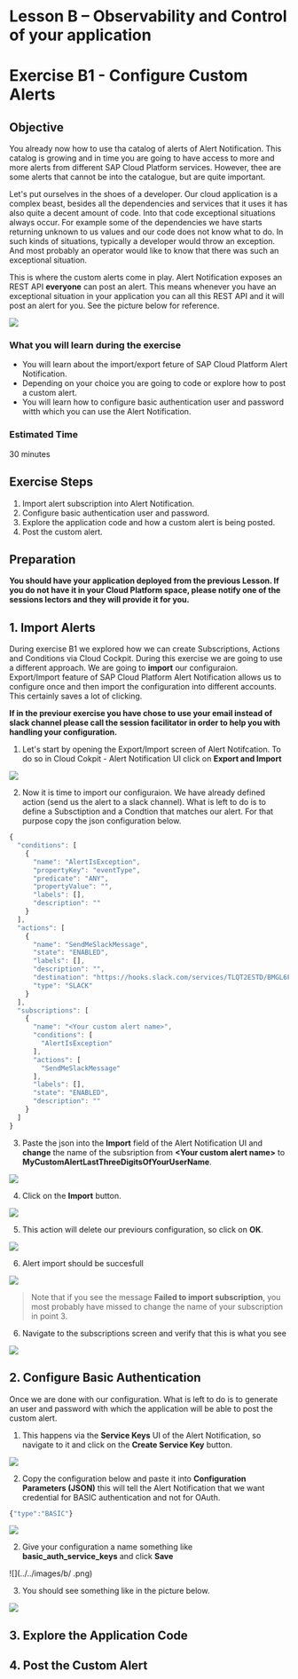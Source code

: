 # Lesson B – Observability and Control of your application
# Exercise B1 -  Configure Custom Alerts

## Objective
You already now how to use tha catalog of alerts of Alert Notification. This catalog is growing and in time you are going to have access to more and more alerts from different SAP Cloud Platform services.
However, thee are some alerts that cannot be into the catalogue, but are quite important. 

Let's put ourselves in the shoes of a developer. Our cloud application is a complex beast, besides all the dependencies and services that it uses it has also quite a decent amount of code. Into that code exceptional situations always occur. For example some of the dependencies we have starts returning unknown to us values and our code does not know what to do. In such kinds of situations, typically a developer would throw an exception. And most probably an operator would like to know that there was such an exceptional situation.

This is where the custom alerts come in play. Alert Notification exposes an REST API **everyone** can post an alert. This means whenever you have an exceptional situation in your application you can all this REST API and it will post an alert for you. See the picture below for reference.

![](../../images/b/b1_2_custom.png)

### What you will learn during the exercise
* You will learn about the import/export feture of SAP Cloud Platform Alert Notification.
* Depending on your choice you are going to code or explore how to post a custom alert.
* You will learn how to configure basic authentication user and password witth which you can use the Alert Notification.

### Estimated Time
30 minutes

## Exercise Steps

1. Import alert subscription into Alert Notification.
2. Configure basic authentication user and password.
3. Explore the application code and how a custom alert is being posted.
4. Post the custom alert.

## Preparation

**You should have your application deployed from the previous Lesson. If you do not have it in your Cloud Platform space, please notify one of the sessions lectors and they will provide it for you.**

## 1. Import Alerts

During exercise B1 we explored how we can create Subscriptions, Actions and Conditions via Cloud Cockpit. During this exercise we are going to use a different approach. We are going to **import** our configuraion. Export/Import feature of SAP Cloud Platform Alert Notification allows us to configure once and then import the configuration into different accounts. This certainly saves a lot of clicking.

**If in the previour exercise you have chose to use your email instead of slack channel please call the session facilitator in order to help you with handling your configuration.**

1. Let's start by opening the Export/Import screen of Alert Notifcation. To do so in Cloud Cokpit - Alert Notification UI click on **Export and Import**

![](../../images/b/b2_1_export_import.png)

2. Now it is time to import our configuraion. We have already defined action (send us the alert to a slack channel). What is left to do is to define a Subsctiption and a Condtion that matches our alert. For that purpose copy the json configuration below. 
```javascript
{
  "conditions": [
    {
      "name": "AlertIsException",
      "propertyKey": "eventType",
      "predicate": "ANY",
      "propertyValue": "",
      "labels": [],
      "description": ""
    }
  ],
  "actions": [
    {
      "name": "SendMeSlackMessage",
      "state": "ENABLED",
      "labels": [],
      "description": "",
      "destination": "https://hooks.slack.com/services/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",
      "type": "SLACK"
    }
  ],
  "subscriptions": [
    {
      "name": "<Your custom alert name>",
      "conditions": [
        "AlertIsException"
      ],
      "actions": [
        "SendMeSlackMessage"
      ],
      "labels": [],
      "state": "ENABLED",
      "description": ""
    }
  ]
}
```

3. Paste the json into the **Import** field of the Alert Notification UI and **change** the name of the subsription from **\<Your custom alert name>** to **MyCustomAlertLastThreeDigitsOfYourUserName**.

![](../../images/b/b1_2_change_name.png)

4. Click on the **Import** button.

![](../../images/b/b2_3_click_import.png)

5. This action will delete our previours configuration, so click on **OK**. 

![](../../images/b/b2_4_click_ok.png)

6. Alert import should be succesfull

![](../../images/b/b2_5_import_ok.png)

> Note that if you see the message **Failed to import subscription**, you most probably have missed to change the name of your subscription in point 3.

6. Navigate to the subscriptions screen and verify that this is what you see

![](../../images/b/b2_6_verify_import.png)

## 2. Configure Basic Authentication

Once we are done with our configuration. What is left to do is to generate an user and password with which the application will be able to post the custom alert. 

1. This happens via the **Service Keys** UI of the Alert Notification, so navigate to it and click on the **Create Service Key** button.

![](../../images/b/b2_7_service_keys.png)

2. Copy the configuration below and paste it into **Configuration Parameters (JSON)** this will tell the Alert Notification that we want credential for BASIC authentication and not for OAuth.

```javascript
{"type":"BASIC"}
```

![](../../images/b/b2_8_basic_conf.png)


2. Give your configuration a name something like **basic_auth_service_keys** and click **Save**

![](../../images/b/
.png)

3. You should see something like in the picture below.

![](../../images/b/b2_10_verify_conf.png)

## 3. Explore the Application Code

## 4. Post the Custom Alert
